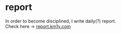 # report
In order to become disciplined, I write daily(?) report.  
Check here → [report.km1y.com](report.km1y.com)